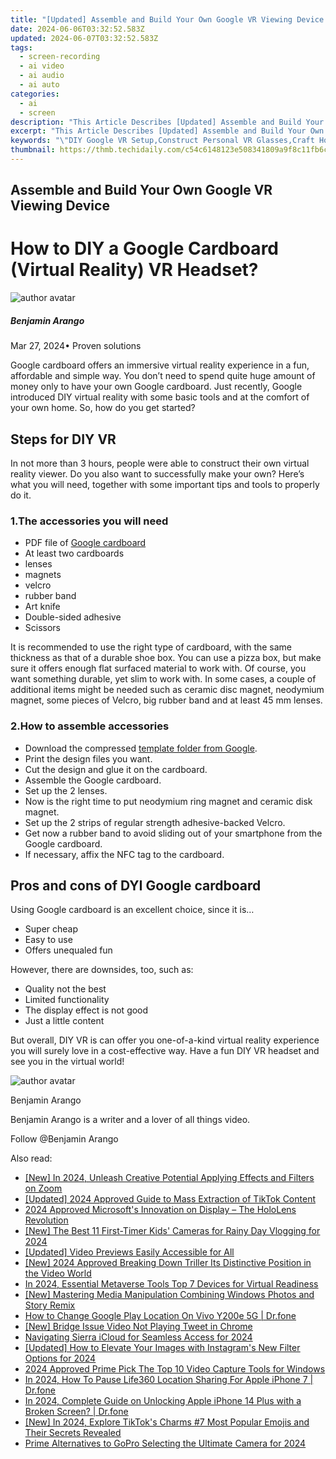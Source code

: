```yaml
---
title: "[Updated] Assemble and Build Your Own Google VR Viewing Device for 2024"
date: 2024-06-06T03:32:52.583Z
updated: 2024-06-07T03:32:52.583Z
tags: 
  - screen-recording
  - ai video
  - ai audio
  - ai auto
categories: 
  - ai
  - screen
description: "This Article Describes [Updated] Assemble and Build Your Own Google VR Viewing Device for 2024"
excerpt: "This Article Describes [Updated] Assemble and Build Your Own Google VR Viewing Device for 2024"
keywords: "\"DIY Google VR Setup,Construct Personal VR Glasses,Craft Homemade VR Headset,Assemble Custom VR Display,Build Own Google VR System,Make VR Viewing Device,Self-Made Virtual Reality Sight\""
thumbnail: https://thmb.techidaily.com/c54c6148123e508341809a9f8c11fb6ca2958cb786ab2471b34202053c6a9248.jpg
---
```


## Assemble and Build Your Own Google VR Viewing Device

# How to DIY a Google Cardboard (Virtual Reality) VR Headset?

![author avatar](https://images.wondershare.com/filmora/article-images/benjamin-arango-author.jpg)

##### Benjamin Arango

 Mar 27, 2024• Proven solutions

 Google cardboard offers an immersive virtual reality experience in a fun, affordable and simple way. You don’t need to spend quite huge amount of money only to have your own Google cardboard. Just recently, Google introduced DIY virtual reality with some basic tools and at the comfort of your own home. So, how do you get started?

## Steps for DIY VR

 In not more than 3 hours, people were able to construct their own virtual reality viewer. Do you also want to successfully make your own? Here’s what you will need, together with some important tips and tools to properly do it.

### 1.The accessories you will need

* PDF file of [Google cardboard](https://vr.google.com/intl/en%5Fus/cardboard/get-cardboard/  )
* At least two cardboards
* lenses
* magnets
* velcro
* rubber band
* Art knife
* Double-sided adhesive
* Scissors

 It is recommended to use the right type of cardboard, with the same thickness as that of a durable shoe box. You can use a pizza box, but make sure it offers enough flat surfaced material to work with. Of course, you want something durable, yet slim to work with. In some cases, a couple of additional items might be needed such as ceramic disc magnet, neodymium magnet, some pieces of Velcro, big rubber band and at least 45 mm lenses.

### 2.How to assemble accessories

* Download the compressed [template folder from Google](https://vr.google.com/intl/en%5Fus/cardboard/get-cardboard/  ).
* Print the design files you want.
* Cut the design and glue it on the cardboard.
* Assemble the Google cardboard.
* Set up the 2 lenses.
* Now is the right time to put neodymium ring magnet and ceramic disk magnet.
* Set up the 2 strips of regular strength adhesive-backed Velcro.
* Get now a rubber band to avoid sliding out of your smartphone from the Google cardboard.
* If necessary, affix the NFC tag to the cardboard.

## Pros and cons of DYI Google cardboard

 Using Google cardboard is an excellent choice, since it is…

* Super cheap
* Easy to use
* Offers unequaled fun

 However, there are downsides, too, such as:

* Quality not the best
* Limited functionality
* The display effect is not good
* Just a little content

 But overall, DIY VR is can offer you one-of-a-kind virtual reality experience you will surely love in a cost-effective way. Have a fun DIY VR headset and see you in the virtual world!

![author avatar](https://images.wondershare.com/filmora/article-images/benjamin-arango-author.jpg)

Benjamin Arango

Benjamin Arango is a writer and a lover of all things video.

Follow @Benjamin Arango


<ins class="adsbygoogle"
     style="display:block"
     data-ad-format="autorelaxed"
     data-ad-client="ca-pub-7571918770474297"
     data-ad-slot="1223367746"></ins>



<ins class="adsbygoogle"
     style="display:block"
     data-ad-client="ca-pub-7571918770474297"
     data-ad-slot="8358498916"
     data-ad-format="auto"
     data-full-width-responsive="true"></ins>


<span class="atpl-alsoreadstyle">Also read:</span>
<div><ul>
<li><a href="https://vp-tips.techidaily.com/new-in-2024-unleash-creative-potential-applying-effects-and-filters-on-zoom/"><u>[New] In 2024, Unleash Creative Potential  Applying Effects and Filters on Zoom</u></a></li>
<li><a href="https://vp-tips.techidaily.com/updated-2024-approved-guide-to-mass-extraction-of-tiktok-content/"><u>[Updated] 2024 Approved  Guide to Mass Extraction of TikTok Content</u></a></li>
<li><a href="https://vp-tips.techidaily.com/2024-approved-microsofts-innovation-on-display-the-hololens-revolution/"><u>2024 Approved  Microsoft's Innovation on Display – The HoloLens Revolution</u></a></li>
<li><a href="https://vp-tips.techidaily.com/new-the-best-11-first-timer-kids-cameras-for-rainy-day-vlogging-for-2024/"><u>[New] The Best 11 First-Timer Kids' Cameras for Rainy Day Vlogging for 2024</u></a></li>
<li><a href="https://vp-tips.techidaily.com/updated-video-previews-easily-accessible-for-all/"><u>[Updated] Video Previews Easily Accessible for All</u></a></li>
<li><a href="https://vp-tips.techidaily.com/new-2024-approved-breaking-down-triller-its-distinctive-position-in-the-video-world/"><u>[New] 2024 Approved  Breaking Down Triller  Its Distinctive Position in the Video World</u></a></li>
<li><a href="https://vp-tips.techidaily.com/in-2024-essential-metaverse-tools-top-7-devices-for-virtual-readiness/"><u>In 2024, Essential Metaverse Tools  Top 7 Devices for Virtual Readiness</u></a></li>
<li><a href="https://vp-tips.techidaily.com/new-mastering-media-manipulation-combining-windows-photos-and-story-remix/"><u>[New] Mastering Media Manipulation  Combining Windows Photos and Story Remix</u></a></li>
<li><a href="https://fake-location.techidaily.com/how-to-change-google-play-location-on-vivo-y200e-5g-drfone-by-drfone-virtual-android/"><u>How to Change Google Play Location On Vivo Y200e 5G | Dr.fone</u></a></li>
<li><a href="https://twitter-videos.techidaily.com/new-bridge-issue-video-not-playing-tweet-in-chrome/"><u>[New] Bridge Issue  Video Not Playing Tweet in Chrome</u></a></li>
<li><a href="https://extra-skills.techidaily.com/navigating-sierra-icloud-for-seamless-access-for-2024/"><u>Navigating Sierra iCloud for Seamless Access for 2024</u></a></li>
<li><a href="https://instagram-video-recordings.techidaily.com/updated-how-to-elevate-your-images-with-instagrams-new-filter-options-for-2024/"><u>[Updated] How to Elevate Your Images with Instagram's New Filter Options for 2024</u></a></li>
<li><a href="https://screen-sharing-recording.techidaily.com/2024-approved-prime-pick-the-top-10-video-capture-tools-for-windows/"><u>2024 Approved  Prime Pick  The Top 10 Video Capture Tools for Windows</u></a></li>
<li><a href="https://location-social.techidaily.com/in-2024-how-to-pause-life360-location-sharing-for-apple-iphone-7-drfone-by-drfone-virtual-ios/"><u>In 2024, How To Pause Life360 Location Sharing For Apple iPhone 7 | Dr.fone</u></a></li>
<li><a href="https://iphone-unlock.techidaily.com/in-2024-complete-guide-on-unlocking-apple-iphone-14-plus-with-a-broken-screen-drfone-by-drfone-ios/"><u>In 2024, Complete Guide on Unlocking Apple iPhone 14 Plus with a Broken Screen? | Dr.fone</u></a></li>
<li><a href="https://tiktok-videos.techidaily.com/new-in-2024-explore-tiktoks-charms-7-most-popular-emojis-and-their-secrets-revealed/"><u>[New] In 2024, Explore TikTok's Charms  #7 Most Popular Emojis and Their Secrets Revealed</u></a></li>
<li><a href="https://extra-support.techidaily.com/prime-alternatives-to-gopro-selecting-the-ultimate-camera-for-2024/"><u>Prime Alternatives to GoPro  Selecting the Ultimate Camera for 2024</u></a></li>
</ul></div>
